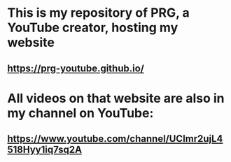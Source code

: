 # This is my repository of PRG, a YouTube creator, hosting my website
## https://prg-youtube.github.io/

# All videos on that website are also in my channel on YouTube:
## https://www.youtube.com/channel/UCImr2ujL4518Hyy1iq7sq2A
